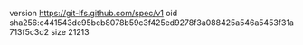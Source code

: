 version https://git-lfs.github.com/spec/v1
oid sha256:c441543de95bcb8078b59c3f425ed9278f3a088425a546a5453f31a713f5c3d2
size 21213
